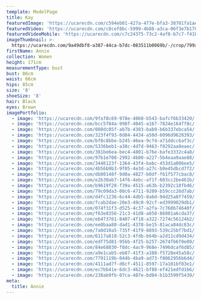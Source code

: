 ```yaml
---
template: ModelPage
title: Kay
featuredImage: 'https://ucarecdn.com/c594eb01-427a-477e-bfa3-38701fa1ae2a/'
featuredVideo: 'https://ucarecdn.com/c8cef8bc-5999-4b88-a3ca-06f3e7b1788b/'
featuredVideoMobile: 'https://ucarecdn.com/c7c24375-73c2-4af8-b7c7-f41b68edbbbd/'
imageThumbnail: >-
  https://ucarecdn.com/9a49dbf8-a387-44ca-b7dc-083511b0069b/-/crop/799x883/291,114/-/preview/
firstName: Annie
collection: Women
height: 171cm
measurementType: bust
bust: 86cm
waist: 66cm
hips: 85cm
size: '8'
shoeSize: '8'
hair: Black
eyes: Brown
imagePortfolio:
  - image: 'https://ucarecdn.com/9faf8c69-978e-4060-b543-bafcf6b33420/'
  - image: 'https://ucarecdn.com/bcc5f84a-998f-4045-a167-7824e164ff8c/'
  - image: 'https://ucarecdn.com/080dc05f-ab7b-4383-bab9-b6b337ebca54/'
  - image: 'https://ucarecdn.com/323f4f93-0d84-4434-a50d-6096d9628393/'
  - image: 'https://ucarecdn.com/bf8c8bbe-b245-46ea-9cf4-a71ddcc6af3c/'
  - image: 'https://ucarecdn.com/5336beb1-a38c-4d7d-9463-f8292aa8eaec/'
  - image: 'https://ucarecdn.com/381be6ea-bec4-4801-b76e-bafe3332c4a8/'
  - image: 'https://ucarecdn.com/97b1e708-2992-4b80-a227-5b4eaa9aae88/'
  - image: 'https://ucarecdn.com/3446123f-1364-43f4-babc-453d1a806ee5/'
  - image: 'https://ucarecdn.com/4b56b9b3-9f05-4e3d-a27c-b0e45dbcd7f2/'
  - image: 'https://ucarecdn.com/db80148f-9d0a-4827-b0df-f61f577cbac8/'
  - image: 'https://ucarecdn.com/e2b30ab7-14f6-4ebc-af1f-603cc2be461b/'
  - image: 'https://ucarecdn.com/b9619f28-f39a-4515-a63b-b2392c18fb46/'
  - image: 'https://ucarecdn.com/79c09da3-00c6-4711-9209-b59ccc26d7ab/'
  - image: 'https://ucarecdn.com/d4fc1236-6c44-4db5-8a6d-94d25a8f7459/'
  - image: 'https://ucarecdn.com/fcab2dae-20e3-49c0-92cf-ed3999029db1/'
  - image: 'https://ucarecdn.com/074f31f3-d525-4c37-a2fa-7c760b74640f/'
  - image: 'https://ucarecdn.com/f63e8356-21c3-41d8-a858-86081a6cda37/'
  - image: 'https://ucarecdn.com/eb473761-8407-4f18-a322-7274c56124b2/'
  - image: 'https://ucarecdn.com/ee0baa80-dad1-4370-be15-81aca84dc83c/'
  - image: 'https://ucarecdn.com/7a0d10a5-735f-41f9-8893-539c25bf7bd1/'
  - image: 'https://ucarecdn.com/6117a810-52c3-4fdb-b64b-a2d11cd9d434/'
  - image: 'https://ucarecdn.com/edf75d81-95bb-4f25-b257-2674fb6f0e09/'
  - image: 'https://ucarecdn.com/84e68030-f8dc-4ac9-968e-7496dcaf6d85/'
  - image: 'https://ucarecdn.com/a9e1cab5-eb87-41f3-a388-f5728e45a58c/'
  - image: 'https://ucarecdn.com/7791119b-044b-4ba9-ad73-f8062956b6d4/'
  - image: 'https://ucarecdn.com/4111ad7f-d6cf-4511-8597-17a101bf83e1/'
  - image: 'https://ucarecdn.com/ec7bb41e-6dc3-4621-bf88-ef421edfd1b6/'
  - image: 'https://ucarecdn.com/238ab9fb-07ca-407e-bd04-b1b3599f5439/'
meta:
  title: Annie
---
```


